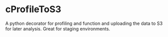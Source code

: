 # cProfileToS3
A python decorator for profiling and function and uploading the data to S3 for later analysis. Great for staging environments.
